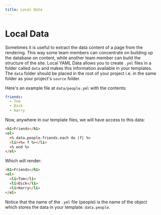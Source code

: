 ```yaml
---
title: Local Data
---
```


# Local Data

Sometimes it is useful to extract the data content of a page from the rendering. This way some team members can concentrate on building up the database on content, while another team member can build the structure of the site. Local YAML Data allows you to create `.yml` files in a folder called `data` and makes this information available in your templates. The `data` folder should be placed in the root of your project i.e. in the same folder as your project's `source` folder.

Here's an example file at `data/people.yml` with the contents:

``` yaml
friends:
  - Tom
  - Dick
  - Harry
```

Now, anywhere in our template files, we will have access to this data:

``` html
<h1>Friends</h1>
<ol>
  <% data.people.friends.each do |f| %>
  <li><%= f %></li>
  <% end %>
</ol>
```

Which will render:

``` html
<h1>Friends</h1>
<ol>
  <li>Tom</li>
  <li>Dick</li>
  <li>Harry</li>
</ol>
```

Notice that the name of the `.yml` file (people) is the name of the object which stores the data in your template: `data.people`.

